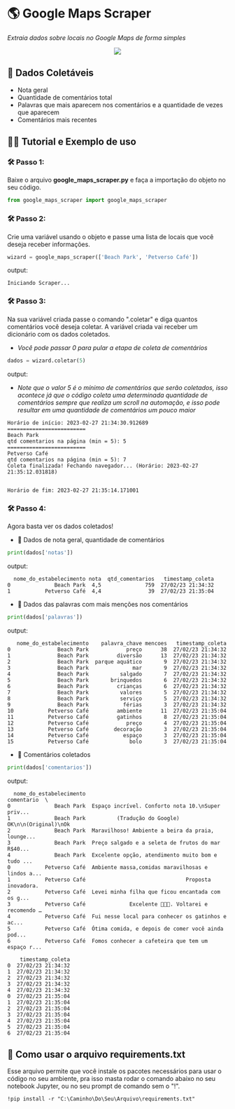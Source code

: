 # 🌎 Google Maps Scraper 
_Extraia dados sobre locais no Google Maps de forma simples_

<p align="center">
<img src="http://img.shields.io/static/v1?label=STATUS&message=Finalizado&color=GREEN&style=for-the-badge"/>
</p>

## 🎲 Dados Coletáveis
- Nota geral
- Quantidade de comentários total
- Palavras que mais aparecem nos comentários e a quantidade de vezes que aparecem
- Comentários mais recentes

## 🧙‍♂️ Tutorial e Exemplo de uso

### 🛠️ Passo 1:
Baixe o arquivo __google_maps_scraper.py__ e faça a importação do objeto no seu código.
```python
from google_maps_scraper import google_maps_scraper
```

### 🛠️ Passo 2: 
Crie uma variável usando o objeto e passe uma lista de locais que você deseja receber informações.
```python
wizard = google_maps_scraper(['Beach Park', 'Petverso Café'])
```
output:
```
Iniciando Scraper...
```

### 🛠️ Passo 3:
Na sua variável criada passe o comando ".coletar" e diga quantos comentários você deseja coletar. A variável criada vai receber um dicionário com os dados coletados.
- _Você pode passar 0 para pular a etapa de coleta de comentários_
```python
dados = wizard.coletar(5)
```
output:
- _Note que o valor 5 é o mínimo de comentários que serão coletados, isso acontece já que o código coleta uma determinada quantidade de comentários sempre que realiza um scroll na automação, e isso pode resultar em uma quantidade de comentários um pouco maior_
```
Horário de início: 2023-02-27 21:34:30.912689
=========================
Beach Park
qtd comentarios na página (min = 5): 5
=========================
Petverso Café
qtd comentarios na página (min = 5): 7
Coleta finalizada! Fechando navegador... (Horário: 2023-02-27 21:35:12.031818)


Horário de fim: 2023-02-27 21:35:14.171001
```

### 🛠️ Passo 4:
Agora basta ver os dados coletados!
- 📃 Dados de nota geral, quantidade de comentários
```python
print(dados['notas'])
```
output:
```
  nome_do_estabelecimento nota  qtd_comentarios   timestamp_coleta
0              Beach Park  4,5              759  27/02/23 21:34:32
1           Petverso Café  4,4               39  27/02/23 21:35:04
```

- 📃 Dados das palavras com mais menções nos comentários
```python
print(dados['palavras'])
```
output:
```
   nome_do_estabelecimento    palavra_chave mencoes   timestamp_coleta
0               Beach Park            preço      38  27/02/23 21:34:32
1               Beach Park         diversão      13  27/02/23 21:34:32
2               Beach Park  parque aquático       9  27/02/23 21:34:32
3               Beach Park              mar       9  27/02/23 21:34:32
4               Beach Park          salgado       7  27/02/23 21:34:32
5               Beach Park       brinquedos       6  27/02/23 21:34:32
6               Beach Park         crianças       6  27/02/23 21:34:32
7               Beach Park          valores       5  27/02/23 21:34:32
8               Beach Park          serviço       5  27/02/23 21:34:32
9               Beach Park           férias       3  27/02/23 21:34:32
10           Petverso Café         ambiente      11  27/02/23 21:35:04
11           Petverso Café         gatinhos       8  27/02/23 21:35:04
12           Petverso Café            preço       4  27/02/23 21:35:04
13           Petverso Café        decoração       3  27/02/23 21:35:04
14           Petverso Café           espaço       3  27/02/23 21:35:04
15           Petverso Café             bolo       3  27/02/23 21:35:04
```

- 📃 Comentários coletados
```python
print(dados['comentarios'])
```
output:
```
  nome_do_estabelecimento                                         comentario  \
0              Beach Park  Espaço incrível. Conforto nota 10.\nSuper priv...   
1              Beach Park          (Tradução do Google) OK\n\n(Original)\nOk   
2              Beach Park  Maravilhoso! Ambiente a beira da praia, lounge...   
3              Beach Park  Preço salgado e a seleta de frutos do mar R$40...   
4              Beach Park  Excelente opção, atendimento muito bom e tudo ...   
0           Petverso Café  Ambiente massa,comidas maravilhosas e lindos a...   
1           Petverso Café                                Proposta inovadora.   
2           Petverso Café  Levei minha filha que ficou encantada com os g...   
3           Petverso Café              Excelente 👏👏👏. Voltarei e recomendo …   
4           Petverso Café  Fui nesse local para conhecer os gatinhos e ac...   
5           Petverso Café  Ótima comida, e depois de comer você ainda pod...   
6           Petverso Café  Fomos conhecer a cafeteira que tem um espaço r...   

    timestamp_coleta  
0  27/02/23 21:34:32  
1  27/02/23 21:34:32  
2  27/02/23 21:34:32  
3  27/02/23 21:34:32  
4  27/02/23 21:34:32  
0  27/02/23 21:35:04  
1  27/02/23 21:35:04  
2  27/02/23 21:35:04  
3  27/02/23 21:35:04  
4  27/02/23 21:35:04  
5  27/02/23 21:35:04  
6  27/02/23 21:35:04  
```

## 🐍 Como usar o arquivo requirements.txt
Esse arquivo permite que você instale os pacotes necessários para usar o código no seu ambiente, pra isso masta rodar o comando abaixo no seu notebook Jupyter, ou no seu prompt de comando sem o "!".
```
!pip install -r "C:\Caminho\Do\Seu\Arquivo\requirements.txt"
```

